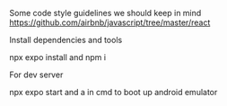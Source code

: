Some code style guidelines we should keep in mind
https://github.com/airbnb/javascript/tree/master/react

Install dependencies and tools

npx expo install and npm i

For dev server

npx expo start and a in cmd to boot up android emulator
